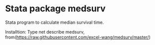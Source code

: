 # Stata package medsurv
Stata program to calculate median survival time.

Installtion:
Type
net describe medsurv, from(https://raw.githubusercontent.com/excel-wang/medsurv/master/)
